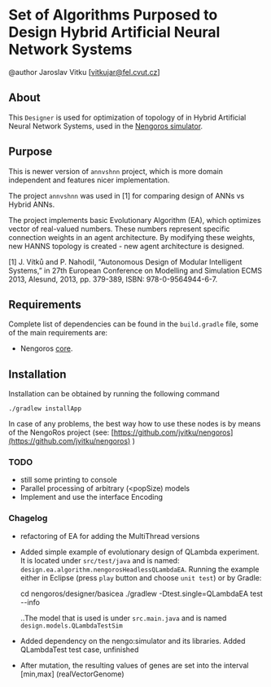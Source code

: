Set of Algorithms Purposed to Design Hybrid Artificial Neural Network Systems
====================================================

@author Jaroslav Vitku [vitkujar@fel.cvut.cz]

About
------

This `Designer` is used for optimization of topology of in Hybrid Artificial Neural Network Systems, used in the [Nengoros simulator](http://nengoros.wordpress.com). 


Purpose
---------

This is newer version of `annvshnn` project, which is more domain independent and features nicer implementation. 

The project `annvshnn` was used in [1] for comparing design of ANNs vs Hybrid ANNs. 

The project implements basic Evolutionary Algorithm (EA), which optimizes vector of real-valued numbers. These numbers represent specific connection weights in an agent architecture. By modifying these weights, new HANNS topology is created - new agent architecture is designed. 

[1] J. Vítků and P. Nahodil, “Autonomous Design of Modular Intelligent Systems,” in 27th European Conference on Modelling and Simulation ECMS 2013, Alesund, 2013, pp. 379-389, ISBN: 978-0-9564944-6-7.


Requirements
------------------
Complete list of dependencies can be found in the `build.gradle` file, some of the main requirements are:

* Nengoros [core](https://github.com/jvitku/nengoros).

Installation
------------------

Installation can be obtained by running the following command

	./gradlew installApp

In case of any problems, the best way how to use these nodes is by means of the NengoRos project (see: [https://github.com/jvitku/nengoros](https://github.com/jvitku/nengoros) )


### TODO

* still some printing to console
* Parallel processing of arbitrary (<popSize) models
* Implement and use the interface Encoding

### Chagelog 

* refactoring of EA for adding the MultiThread versions

* Added simple example of evolutionary design of QLambda experiment. It is located under `src/test/java` and is named: `design.ea.algorithm.nengorosHeadlessQLambdaEA`. Running the example either in Eclipse (press `play` button and choose `unit test`) or by Gradle:
		
	cd nengoros/designer/basicea
	./gradlew -Dtest.single=QLambdaEA test --info

	..The model that is used is under `src.main.java` and is named `design.models.QLambdaTestSim`

* Added dependency on the nengo:simulator and its libraries. Added QLambdaTest test case, unfinished

* After mutation, the resulting values of genes are set into the interval [min,max]  (realVectorGenome)